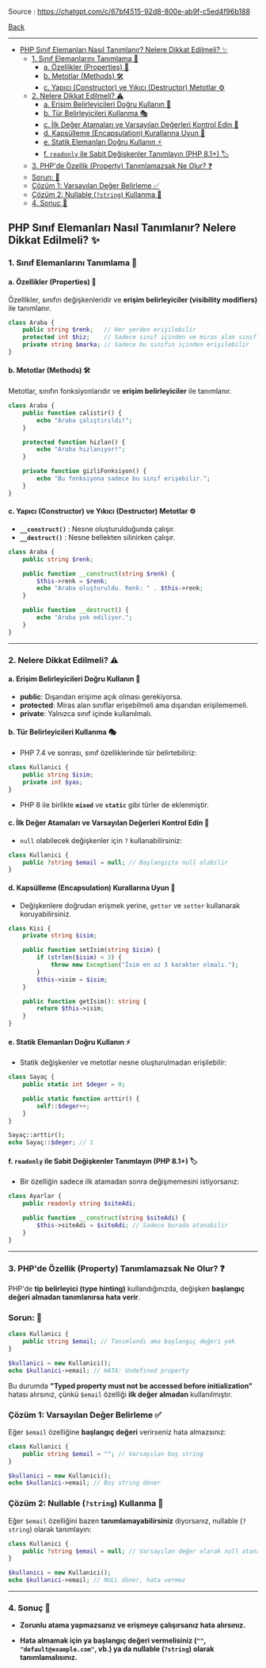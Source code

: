 
Source : https://chatgpt.com/c/67bf4515-92d8-800e-ab9f-c5ed4f96b188

[Back](../readme.md)

---

- [PHP Sınıf Elemanları Nasıl Tanımlanır? Nelere Dikkat Edilmeli? ✨](#php-sınıf-elemanları-nasıl-tanımlanır-nelere-dikkat-edilmeli-)
  - [1. Sınıf Elemanlarını Tanımlama 🚀](#1-sınıf-elemanlarını-tanımlama-)
    - [a. Özellikler (Properties) 🎯](#a-özellikler-properties-)
    - [b. Metotlar (Methods) 🛠️](#b-metotlar-methods-️)
    - [c. Yapıcı (Constructor) ve Yıkıcı (Destructor) Metotlar ⚙️](#c-yapıcı-constructor-ve-yıkıcı-destructor-metotlar-️)
  - [2. Nelere Dikkat Edilmeli? ⚠️](#2-nelere-dikkat-edilmeli-️)
    - [a. Erişim Belirleyicileri Doğru Kullanın 🔐](#a-erişim-belirleyicileri-doğru-kullanın-)
    - [b. Tür Belirleyicileri Kullanma 🎭](#b-tür-belirleyicileri-kullanma-)
    - [c. İlk Değer Atamaları ve Varsayılan Değerleri Kontrol Edin 🧐](#c-i̇lk-değer-atamaları-ve-varsayılan-değerleri-kontrol-edin-)
    - [d. Kapsülleme (Encapsulation) Kurallarına Uyun 🏰](#d-kapsülleme-encapsulation-kurallarına-uyun-)
    - [e. Statik Elemanları Doğru Kullanın ⚡](#e-statik-elemanları-doğru-kullanın-)
    - [f. `readonly` ile Sabit Değişkenler Tanımlayın (PHP 8.1+) 🏷️](#f-readonly-ile-sabit-değişkenler-tanımlayın-php-81-️)
  - [3. PHP'de Özellik (Property) Tanımlamazsak Ne Olur? ❓](#3-phpde-özellik-property-tanımlamazsak-ne-olur-)
  - [Sorun: 🚨](#sorun-)
  - [Çözüm 1: Varsayılan Değer Belirleme ✅](#çözüm-1-varsayılan-değer-belirleme-)
  - [Çözüm 2: Nullable (`?string`) Kullanma 🔄](#çözüm-2-nullable-string-kullanma-)
  - [4. Sonuç 🎯](#4-sonuç-)


## PHP Sınıf Elemanları Nasıl Tanımlanır? Nelere Dikkat Edilmeli? ✨

### 1. Sınıf Elemanlarını Tanımlama 🚀

#### a. Özellikler (Properties) 🎯

Özellikler, sınıfın değişkenleridir ve **erişim belirleyiciler (visibility modifiers)** ile tanımlanır.  

```php
class Araba {
    public string $renk;   // Her yerden erişilebilir
    protected int $hiz;    // Sadece sınıf içinden ve miras alan sınıflardan erişilebilir
    private string $marka; // Sadece bu sınıfın içinden erişilebilir
}
```

#### b. Metotlar (Methods) 🛠️
Metotlar, sınıfın fonksiyonlarıdır ve **erişim belirleyiciler** ile tanımlanır.  

```php
class Araba {
    public function calistir() {
        echo "Araba çalıştırıldı!";
    }

    protected function hizlan() {
        echo "Araba hızlanıyor!";
    }

    private function gizliFonksiyon() {
        echo "Bu fonksiyona sadece bu sınıf erişebilir.";
    }
}
```

#### c. Yapıcı (Constructor) ve Yıkıcı (Destructor) Metotlar ⚙️
- **`__construct()`** : Nesne oluşturulduğunda çalışır.  
- **`__destruct()`** : Nesne bellekten silinirken çalışır.  

```php
class Araba {
    public string $renk;

    public function __construct(string $renk) {
        $this->renk = $renk;
        echo "Araba oluşturuldu. Renk: " . $this->renk;
    }

    public function __destruct() {
        echo "Araba yok ediliyor.";
    }
}
```

---

### 2. Nelere Dikkat Edilmeli? ⚠️

#### a. Erişim Belirleyicileri Doğru Kullanın 🔐
- **public**: Dışarıdan erişime açık olması gerekiyorsa.  
- **protected**: Miras alan sınıflar erişebilmeli ama dışarıdan erişilememeli.  
- **private**: Yalnızca sınıf içinde kullanılmalı.  

#### b. Tür Belirleyicileri Kullanma 🎭
- PHP 7.4 ve sonrası, sınıf özelliklerinde tür belirtebiliriz:
  
```php
class Kullanici {
    public string $isim;
    private int $yas;
}
```
- PHP 8 ile birlikte **`mixed`** ve **`static`** gibi türler de eklenmiştir.

#### c. İlk Değer Atamaları ve Varsayılan Değerleri Kontrol Edin 🧐
- `null` olabilecek değişkenler için `?` kullanabilirsiniz:  
  
```php
class Kullanici {
    public ?string $email = null; // Başlangıçta null olabilir
}
```

#### d. Kapsülleme (Encapsulation) Kurallarına Uyun 🏰
- Değişkenlere doğrudan erişmek yerine, `getter` ve `setter` kullanarak koruyabilirsiniz.  

```php
class Kisi {
    private string $isim;

    public function setIsim(string $isim) {
        if (strlen($isim) < 3) {
            throw new Exception("İsim en az 3 karakter olmalı.");
        }
        $this->isim = $isim;
    }

    public function getIsim(): string {
        return $this->isim;
    }
}
```

#### e. Statik Elemanları Doğru Kullanın ⚡
- Statik değişkenler ve metotlar nesne oluşturulmadan erişilebilir:  

```php
class Sayaç {
    public static int $deger = 0;

    public static function arttir() {
        self::$deger++;
    }
}

Sayaç::arttir();
echo Sayaç::$deger; // 1
```

#### f. `readonly` ile Sabit Değişkenler Tanımlayın (PHP 8.1+) 🏷️
- Bir özelliğin sadece ilk atamadan sonra değişmemesini istiyorsanız:  

```php
class Ayarlar {
    public readonly string $siteAdi;

    public function __construct(string $siteAdi) {
        $this->siteAdi = $siteAdi; // Sadece burada atanabilir
    }
}
```

---

### 3. PHP'de Özellik (Property) Tanımlamazsak Ne Olur? ❓

PHP'de **tip belirleyici (type hinting)** kullandığınızda, değişken **başlangıç değeri almadan tanımlanırsa hata verir**.  

### Sorun: 🚨
```php
class Kullanici {
    public string $email; // Tanımlandı ama başlangıç değeri yok
}

$kullanici = new Kullanici();
echo $kullanici->email; // HATA: Undefined property
```
Bu durumda **"Typed property must not be accessed before initialization"** hatası alırsınız, çünkü `$email` özelliği **ilk değer almadan** kullanılmıştır.

### Çözüm 1: Varsayılan Değer Belirleme ✅
Eğer `$email` özelliğine **başlangıç değeri** verirseniz hata almazsınız:

```php
class Kullanici {
    public string $email = ""; // Varsayılan boş string
}

$kullanici = new Kullanici();
echo $kullanici->email; // Boş string döner
```

### Çözüm 2: Nullable (`?string`) Kullanma 🔄

Eğer `$email` özelliğini bazen **tanımlamayabilirsiniz** diyorsanız, nullable (`?string`) olarak tanımlayın:

```php
class Kullanici {
    public ?string $email = null; // Varsayılan değer olarak null atanabilir
}

$kullanici = new Kullanici();
echo $kullanici->email; // NULL döner, hata vermez
```

---

### 4. Sonuç 🎯

- **Zorunlu atama yapmazsanız ve erişmeye çalışırsanız hata alırsınız.**

- **Hata almamak için ya başlangıç değeri vermelisiniz (`""`, `"default@example.com"`, vb.) ya da nullable (`?string`) olarak tanımlamalısınız.**

